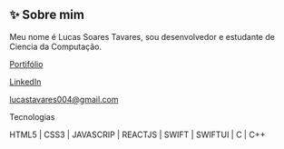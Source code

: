## ✨ Sobre mim

Meu nome é Lucas Soares Tavares, sou desenvolvedor e estudante de Ciencia da Computação.

[Portifólio]()

[LinkedIn](https://www.linkedin.com/in/lucas-tavares-764691279)

[lucastavares004@gmail.com](lucastavares004@gmail.com)

Tecnologias

HTML5 | CSS3 | JAVASCRIP | REACTJS | SWIFT | SWIFTUI | C | C++ 

